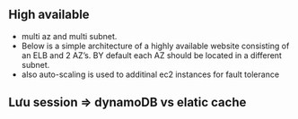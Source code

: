 ## High available

- multi az and multi subnet.
- Below is a simple architecture of a highly available website consisting of an ELB and 2 AZ’s. BY default each AZ should be located in a different subnet.
- also auto-scaling is used to additinal ec2 instances for fault tolerance

## Lưu session => dynamoDB vs elatic cache
